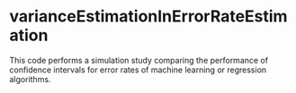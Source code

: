 # varianceEstimationInErrorRateEstimation
This code performs a simulation study comparing the performance of confidence intervals for error rates of machine learning or regression algorithms.
